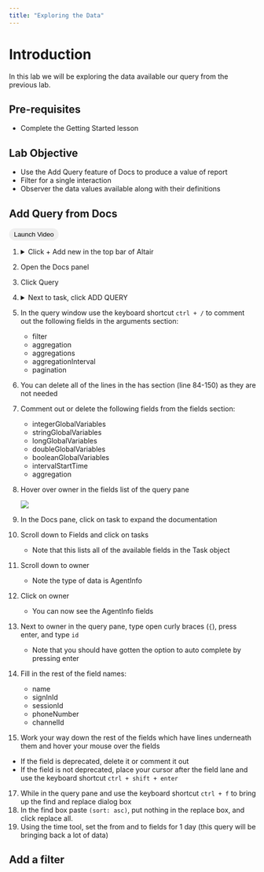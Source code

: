 ```yaml
---
title: "Exploring the Data"
---
```


<style>.btn{border-radius:30px;padding:5px 10px; border:1px #2196F3}.btn:hover{background: #2196F3;color:white;}</style>

# Introduction
In this lab we will be exploring the data available our query from the previous lab.

## Pre-requisites
- Complete the Getting Started lesson 

## Lab Objective
- Use the Add Query feature of Docs to produce a value of report
- Filter for a single interaction
- Observer the data values available along with their definitions 
  
## Add Query from Docs
<button class="btn" onclick="vidPop('d2c7b761-9291-40ec-b76f-3cb25c657c83')">Launch Video</button> 

1.  <details><summary>Click + Add new in the top bar of Altair </summary>
         <img src="https://webexcc-sa.github.io/tools/gql/images/addNew.png"/>
         </details> 
2.  Open the Docs panel
3.  Click Query
4.  <details><summary>Next to task, click ADD QUERY</summary>
    <img style="width:75%" src="https://webexcc-sa.github.io/tools/gql/images/addTaskQuery.gif"/></details>
5. In the query window use the keyboard shortcut `ctrl + /` to comment out the following fields in the arguments section:
   - filter
   - aggregation   
   - aggregations   
   - aggregationInterval   
   - pagination
6. You can delete all of the lines in the has section (line 84-150) as they are not needed
7. Comment out or delete the following fields from the fields section:
    - integerGlobalVariables
    - stringGlobalVariables   
    - longGlobalVariables   
    - doubleGlobalVariables   
    - booleanGlobalVariables    
    - intervalStartTime   
    - aggregation

8. Hover over owner in the fields list of the query pane

   <img src="https://webexcc-sa.github.io/tools/gql/images/ownerField.png"/>
10. In the Docs pane, click on task to expand the documentation
11. Scroll down to Fields and click on tasks
    - Note that this lists all of the available fields in the Task object
12. Scroll down to owner
    - Note the type of data is AgentInfo
13. Click on owner
    - You can now see the AgentInfo fields
14. Next to owner in the query pane, type open curly braces (`{`), press enter, and type `id`
    - Note that you should have gotten the option to auto complete by pressing enter 
15. Fill in the rest of the field names:
    - name
    - signInId
    - sessionId
    - phoneNumber
    - channelId
16. Work your way down the rest of the fields which have lines underneath them and hover your mouse over the fields
   - If the field is deprecated, delete it or comment it out 
   - If the field is not deprecated, place your cursor after the field lane and use the keyboard shortcut `ctrl + shift + enter ` 
17. While in the query pane and use the keyboard shortcut `ctrl + f` to bring up the find and replace dialog box
18. In the find box paste `(sort: asc)`, put nothing in the replace box, and click replace all.
19. Using the time tool, set the from and to fields for 1 day (this query will be bringing back a lot of data)

## Add a filter






<!-- ---

### testing section

<button onclick="vidPop('d2c7b761-9291-40ec-b76f-3cb25c657c83')">Launch Video</button>

<button onclick="vidPop('483abf7f-d623-49fe-a1f6-ea2fcb082763')">Launch Video 2</button> -->